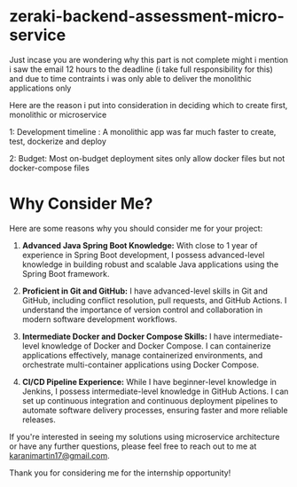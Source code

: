 # zeraki-backend-assessment-micro-service

Just incase you are wondering why this part is not complete might i mention i saw the email 12 hours to the deadline (i take full responsibility for  this) and due to time contraints i was only able to deliver the monolithic applications only

Here are the reason i put into consideration in deciding which to create first, monolithic or microservice

1: Development timeline : A monolithic app was far much faster to create, test, dockerize and deploy

2: Budget: Most on-budget deployment sites only allow docker files but not docker-compose files



# Why Consider Me?

Here are some reasons why you should consider me for your project:

1. **Advanced Java Spring Boot Knowledge:** With close to 1 year of experience in Spring Boot development, I possess advanced-level knowledge in building robust and scalable Java applications using the Spring Boot framework.

2. **Proficient in Git and GitHub:** I have advanced-level skills in Git and GitHub, including conflict resolution, pull requests, and GitHub Actions. I understand the importance of version control and collaboration in modern software development workflows.

3. **Intermediate Docker and Docker Compose Skills:** I have intermediate-level knowledge of Docker and Docker Compose. I can containerize applications effectively, manage containerized environments, and orchestrate multi-container applications using Docker Compose.

4. **CI/CD Pipeline Experience:** While I have beginner-level knowledge in Jenkins, I possess intermediate-level knowledge in GitHub Actions. I can set up continuous integration and continuous deployment pipelines to automate software delivery processes, ensuring faster and more reliable releases.

If you're interested in seeing my solutions using microservice architecture or have any further questions, please feel free to reach out to me at [karanimartin17@gmail.com](mailto:karanimartin17@gmail.com).

Thank you for considering me for the internship opportunity!
